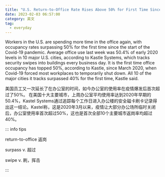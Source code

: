 ```yaml
---
title: "U.S. Return-to-Office Rate Rises Above 50% for First Time Since Pandemic Began"
date: 2023-02-03 06:57:00
category: 英文
tag:
  - everyday
---
```


Workers in the U.S. are spending more time in the office again, with occupancy rates surpassing 50% for the first time since the start of the Covid-19 pandemic. Average office use last week was 50.4% of early 2020 levels in 10 major U.S. cities, according to Kastle Systems, which tracks security swipes into buildings every business day. It is the first time office occupancy has topped 50%, according to Kastle, since March 2020, when Covid-19 forced most workplaces to temporarily shut down. All 10 of the major cities it tracks surpassed 40% for the first time, Kastle said.

美国员工又一次延长了在办公室的时间，如今办公室的使用率在疫情爆发后首次超过了50%。 在美国十大主要城市，上周办公室平均使用率达到2020年早期的50.4%，Kastel Systems通过追踪每个工作日进入办公楼的安全磁卡刷卡记录得出这一结论。Kastel称，这是2020年3月以来，疫情让大部分办公场所临时关闭后，办公室使用率首次超过50%，这也是首次全部10个主要城市返岗率均超过40%。

::: info tips

return-to-office 返岗

surpass v. 超过

swipe v. 刷，挥击

:::
